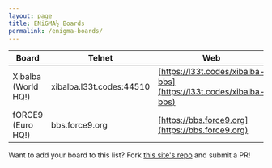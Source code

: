 ```yaml
---
layout: page
title: ENiGMA½ Boards
permalink: /enigma-boards/
---
```

| Board                   | Telnet                    | Web                                                               | SSH                        |
|-------------------------|---------------------------|-------------------------------------------------------------------|----------------------------|
| Xibalba (World HQ!)     | xibalba.l33t.codes:44510  | [https://l33t.codes/xibalba-bbs](https://l33t.codes/xibalba-bbs)  | xibalba.l33t.codes:44511   |
| fORCE9 (Euro HQ!)       | bbs.force9.org            | [https://bbs.force9.org](https://bbs.force9.org)                  | bbs.force9.org             |

Want to add your board to this list? Fork [this site's repo](https://github.com/ENiGMA-BBS/enigma-bbs.github.io) and submit a PR!